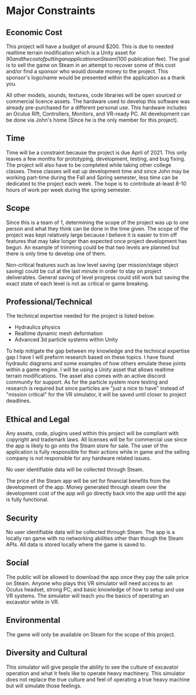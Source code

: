 # Major Constraints

## Economic Cost

This project will have a budget of around $200. This is due to needed realtime terrain modification which is a Unity asset for $90 and the cost of putting an application on Steam ($100 publication fee). The goal is to sell the game on Steam in an attempt to recover some of this cost and/or find a sponsor who would donate money to the project. This sponsor's logo/name would be presented within the application as a thank you.

All other models, sounds, textures, code libraries will be open sourced or commercial licence assets. The hardware used to develop this software was already pre-purchased for a different personal use. This hardware includes an Oculus Rift, Controllers, Monitors, and VR-ready PC. All development can be done via John's home (Since he is the only member for this project).

## Time

Time will be a constraint because the project is due April of 2021. This only leaves a few months for prototyping, development, testing, and bug fixing. The project will also have to be completed while taking other college classes. These classes will eat up development time and since John may be working part-time during the Fall and Spring semester, less time can be dedicated to the project each week. The hope is to contribute at-least 8-10 hours of work per week during the spring semester.

## Scope

Since this is a team of 1, determining the scope of the project was up to one person and what they think can be done in the time given. The scope of the project was kept relatively large because I believe it is easier to trim off features that may take longer than expected once project development has begun. An example of trimming could be that two levels are planned but there is only time to develop one of them.

Non-critical features such as low level saving (per mission/stage object saving) could be cut at the last minute in order to stay on project deliverables. General saving of level progress could still work but saving the exact state of each level is not as critical or game breaking.

## Professional/Technical

The technical expertise needed for the project is listed below:

* Hydraulics physics
* Realtime dynamic mesh deformation
* Advanced 3d particle systems within Unity

To help mitigate the gap between my knowledge and the technical expertise gap I have I will preform research based on these topics. I have found hydraulic diagrams and some examples of how others emulate these joints within a game engine. I will be using a Unity asset that allows realtime terrain modifications. The asset also comes with an active discord community for support. As for the particle system more testing and research is required but since particles are "just a nice to have" instead of "mission critical" for the VR simulator, it will be saved until closer to project deadlines.

## Ethical and Legal

Any assets, code, plugins used within this project will be compliant with copyright and trademark laws. All licenses will be for commercial use since the app is likely to go onto the Steam store for sale. The user of the application is fully responsible for their actions while in game and the selling company is not responsible for any hardware related issues.

No user identifiable data will be collected through Steam.

The price of the Steam app will be set for financial benefits from the development of the app. Money generated through steam over the development cost of the app will go directly back into the app until the app is fully functional.

## Security

No user identifiable data will be collected through Steam. The app is a locally ran game with no networking abilities other than though the Steam APIs. All data is stored locally where the game is saved to.

## Social

The public will be allowed to download the app once they pay the sale price on Steam. Anyone who plays this VR simulator will need access to an Oculus headset, strong PC, and basic knowledge of how to setup and use VR systems. The simulator will teach you the basics of operating an excavator while in VR.

## Environmental

The game will only be available on Steam for the scope of this project.

## Diversity and Cultural

This simulator will give people the ability to see the culture of excavator operation and what it feels like to operate heavy machinery. This simulator does not replace the true culture and feel of operating a true heavy machine but will simulate those feelings.
